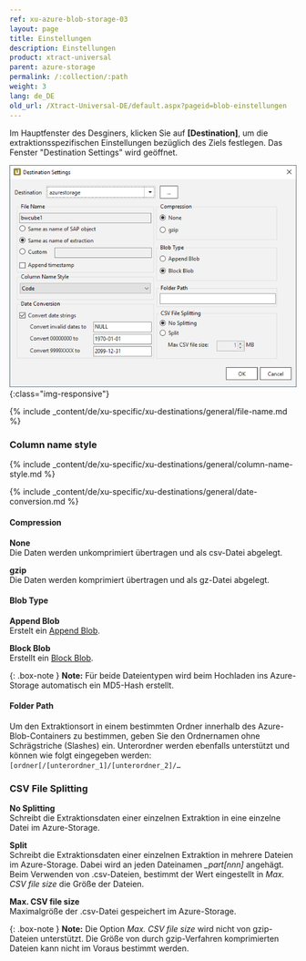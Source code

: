 ```yaml
---
ref: xu-azure-blob-storage-03
layout: page
title: Einstellungen
description: Einstellungen
product: xtract-universal
parent: azure-storage
permalink: /:collection/:path
weight: 3
lang: de_DE
old_url: /Xtract-Universal-DE/default.aspx?pageid=blob-einstellungen
---
```


Im Hauptfenster des Desginers, klicken Sie auf **[Destination]**, um die  
extraktionsspezifischen Einstellungen bezüglich des Ziels festlegen. Das Fenster "Destination Settings" wird geöffnet. 

![xu-azure-blob-con-03](/img/content/xu-azure-blob-con-03.png){:class="img-responsive"}

{% include _content/de/xu-specific/xu-destinations/general/file-name.md %}

### Column name style
{% include _content/de/xu-specific/xu-destinations/general/column-name-style.md %}

{% include _content/de/xu-specific/xu-destinations/general/date-conversion.md %}

#### Compression

**None**<br>
Die Daten werden unkomprimiert übertragen und als csv-Datei abgelegt.

**gzip**<br>
Die Daten werden komprimiert übertragen und  als gz-Datei abgelegt. 

#### Blob Type

**Append Blob**<br>
Erstelt ein [Append Blob](https://docs.microsoft.com/en-us/rest/api/storageservices/understanding-block-blobs--append-blobs--and-page-blobs#about-append-blobs).


**Block Blob**<br>
Erstellt ein [Block Blob](https://docs.microsoft.com/en-us/rest/api/storageservices/understanding-block-blobs--append-blobs--and-page-blobs#about-block-blobs).

{: .box-note }
**Note:** Für beide Dateientypen wird beim Hochladen ins Azure-Storage automatisch ein MD5-Hash erstellt.

#### Folder Path

Um den Extraktionsort in einem bestimmten Ordner innerhalb des Azure-Blob-Containers zu bestimmen, geben Sie den Ordnernamen ohne Schrägstriche (Slashes) ein.
Unterordner werden ebenfalls unterstützt und können wie folgt eingegeben werden: `[ordner[/[unterordner_1]/[unterordner_2]/…`


### CSV File Splitting

**No Splitting**<br>
Schreibt die Extraktionsdaten einer einzelnen Extraktion in eine einzelne Datei im Azure-Storage.

**Split**<br>
Schreibt die Extraktionsdaten einer einzelnen Extraktion in mehrere Dateien im Azure-Storage. 
Dabei wird an jeden Dateinamen *_part[nnn]* angehägt. 
Beim Verwenden von .csv-Dateien, bestimmt der Wert eingestellt in *Max. CSV file size* die Größe der Dateien. 

**Max. CSV file size** <br>
Maximalgröße der .csv-Datei gespeichert im Azure-Storage. 

{: .box-note }
**Note:** Die Option *Max. CSV file size* wird nicht von gzip-Dateien unterstützt.
Die Größe von durch gzip-Verfahren komprimierten Dateien kann nicht im Voraus bestimmt werden.


